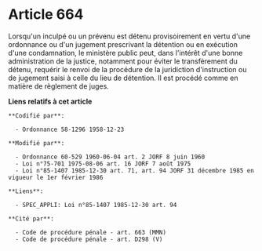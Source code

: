 # Article 664

Lorsqu'un inculpé ou un prévenu est détenu provisoirement en vertu d'une ordonnance ou d'un jugement prescrivant la détention
ou en exécution d'une condamnation, le ministère public peut, dans l'intérêt d'une bonne administration de la justice,
notamment pour éviter le transfèrement du détenu, requérir le renvoi de la procédure de la juridiction d'instruction ou de
jugement saisi à celle du lieu de détention. Il est procédé comme en matière de règlement de juges.

**Liens relatifs à cet article**

	**Codifié par**:

	  - Ordonnance 58-1296 1958-12-23

	**Modifié par**:

	  - Ordonnance 60-529 1960-06-04 art. 2 JORF 8 juin 1960
	  - Loi n°75-701 1975-08-06 art. 16 JORF 7 août 1975
	  - Loi n°85-1407 1985-12-30 art. 71, art. 94 JORF 31 décembre 1985 en vigueur le 1er février 1986

	**Liens**:

	  - SPEC_APPLI: Loi n°85-1407 1985-12-30 art. 94

	**Cité par**:

	  - Code de procédure pénale - art. 663 (MMN)
	  - Code de procédure pénale - art. D298 (V)
